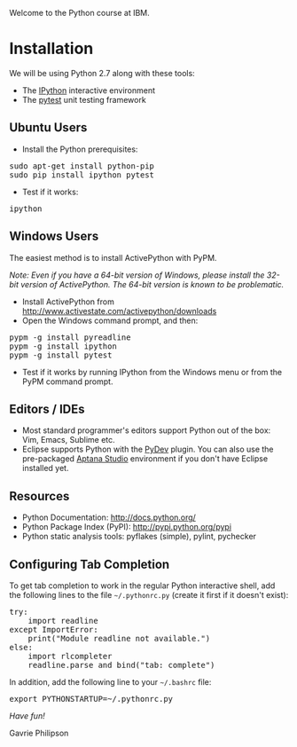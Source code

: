 Welcome to the Python course at IBM.

Installation
============

We will be using Python 2.7 along with these tools:

* The [IPython](http://ipython.org/) interactive environment
* The [pytest](http://pytest.org/) unit testing framework

Ubuntu Users
------------

* Install the Python prerequisites:

<pre>
sudo apt-get install python-pip
sudo pip install ipython pytest
</pre>

* Test if it works:

<pre>
ipython
</pre>

Windows Users
-------------

The easiest method is to install ActivePython with PyPM.

*Note: Even if you have a 64-bit version of Windows, please install the 32-bit version of ActivePython. 
The 64-bit version is known to be problematic.*

* Install ActivePython from <http://www.activestate.com/activepython/downloads>
* Open the Windows command prompt, and then:

<pre>
pypm -g install pyreadline
pypm -g install ipython
pypm -g install pytest
</pre>

* Test if it works by running IPython from the Windows menu or from the PyPM command prompt.


Editors / IDEs
--------------

* Most standard programmer's editors support Python out of the box: Vim, Emacs, Sublime etc.
* Eclipse supports Python with the [PyDev](http://pydev.org/) plugin. You can also use the pre-packaged [Aptana Studio](http://www.aptana.com/) environment if you don't have Eclipse installed yet.

Resources
---------

* Python Documentation: http://docs.python.org/
* Python Package Index (PyPI): http://pypi.python.org/pypi
* Python static analysis tools: pyflakes (simple), pylint, pychecker


Configuring Tab Completion
--------------------------

To get tab completion to work in the regular Python interactive shell,
add the following lines to the file `~/.pythonrc.py` (create it first if it doesn't exist):
<pre>
try:
    import readline
except ImportError:
    print("Module readline not available.")
else:
    import rlcompleter
    readline.parse_and_bind("tab: complete")
</pre>

In addition, add the following line to your `~/.bashrc` file:
<pre>
export PYTHONSTARTUP=~/.pythonrc.py
</pre>



*Have fun!*

Gavrie Philipson
